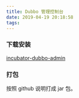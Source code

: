 ```yaml
---
title: Dubbo 管理控制台
date: 2019-04-19 20:18:58
tags:
---
```


### 下载安装

<!--more-->

[incubator-dubbo-admin](https://github.com/apache/incubator-dubbo-admin)

### 打包

按照 github 说明打成 jar 包。

